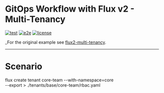 # GitOps Workflow with Flux v2 - Multi-Tenancy

[![test](https://github.com/mfamador/gitops-demo-multitenant/workflows/test/badge.svg)](https://github.com/mfamador/gitops-demo-multitenant/actions)
[![e2e](https://github.com/mfamador/gitops-demo-multitenant/workflows/e2e/badge.svg)](https://github.com/mfamador/gitops-demo-multitenant/actions)
[![license](https://img.shields.io/github/license/mfamador/gitops-demo-multitenant.svg)](https://github.com/mfamador/gitops-demo-multitenant/blob/main/LICENSE)

_For the original example see [flux2-multi-tenancy](https://github.com/fluxcd/flux2-multi-tenancy).

---

# Scenario



flux create tenant core-team --with-namespace=core \
--export > ./tenants/base/core-team/rbac.yaml

